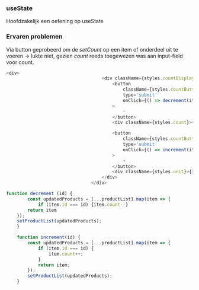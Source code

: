 ### useState

Hoofdzakelijk een oefening op useState

### Ervaren problemen

Via button geprobeerd om de *setCount* op een item of onderdeel uit te voeren -> lukte niet, gezien *count* reeds toegewezen was aan input-field voor count. 

```js
<div>
									<div className={styles.countDisplay}>
										<button
											className={styles.countButton}
											type='submit'
											onClick={() => decrement(item.id)}
										>
											-
										</button>
										<div className={styles.count}>{item.count}</div>

										<button
											className={styles.countButton}
											type='submit'
											onClick={() => increment(item.id)}
										>
											+
										</button>
										<div className={styles.unit}>{item.unit}</div>
									</div>
								</div>
```

```js
function decrement (id) {
		const updatedProducts = [...productList].map(item => {
			if (item.id === id) {item.count--}
		return item
	});
	setProductList(updatedProducts);
	}

	function increment(id) {
		const updatedProducts = [...productList].map(item => {
			if (item.id === id) {
				item.count++;
			}
			return item;
		});
		setProductList(updatedProducts);
	}
```